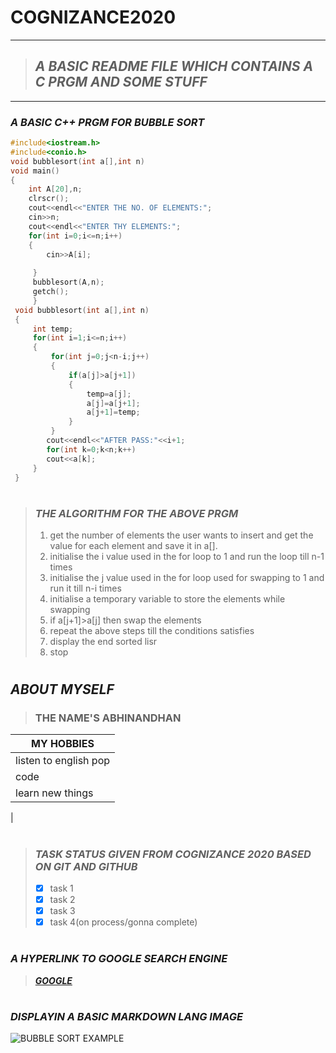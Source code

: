 # COGNIZANCE2020
---
> ## **_A BASIC README FILE WHICH CONTAINS A C PRGM AND SOME  STUFF_**
---

### **_A BASIC C++ PRGM FOR BUBBLE SORT_**

```C++
#include<iostream.h>
#include<conio.h>
void bubblesort(int a[],int n)
void main()
{
    int A[20],n;
    clrscr();
    cout<<endl<<"ENTER THE NO. OF ELEMENTS:";
    cin>>n;
    cout<<endl<<"ENTER THY ELEMENTS:";
    for(int i=0;i<=n;i++)
    {
        cin>>A[i];
           
     }
     bubblesort(A,n);
     getch();
     }
 void bubblesort(int a[],int n)    
 {
     int temp;
     for(int i=1;i<=n;i++)
     {
         for(int j=0;j<n-i;j++)
         {
             if(a[j]>a[j+1])
             {
                 temp=a[j];
                 a[j]=a[j+1];
                 a[j+1]=temp;
             }
         }
        cout<<endl<<"AFTER PASS:"<<i+1;
        for(int k=0;k<n;k++)
        cout<<a[k]; 
     }
 }
 ```
 #
 >### **_THE ALGORITHM FOR THE ABOVE PRGM_**
 >1. get the number of elements the user wants to insert and get the value for each element and save it in a[].
 >1. initialise the i value used in the for loop to 1 and run the loop till n-1 times
 >1. initialise the j value used in the for loop used for swapping to 1 and run it till n-i times
 >1. initialise a temporary variable to store the elements while swapping
 >1. if a[j+1]>a[j] then swap the elements 
 >1. repeat the above steps till the conditions satisfies
 >1. display the end sorted lisr
 >1. stop
#
## _**ABOUT MYSELF**_
>### **THE NAME'S ABHINANDHAN**
| MY HOBBIES |
|------------|
|listen to english pop|
|code|
|learn new things|
|
#
>### _**TASK STATUS GIVEN FROM COGNIZANCE 2020 BASED ON GIT AND GITHUB**_
>* [x] task 1
>* [x] task 2
>* [x] task 3
>* [X]  task 4(on process/gonna complete)

#
### _**A HYPERLINK TO GOOGLE SEARCH ENGINE**_
>[_**GOOGLE**_](https://www.google.com/ 
"google search")
#
 ### _**DISPLAYIN A BASIC MARKDOWN LANG IMAGE**_
 
 ![BUBBLE SORT EXAMPLE](https://www.productplan.com/uploads/bubble-sort-1024x683-2.png)
 
